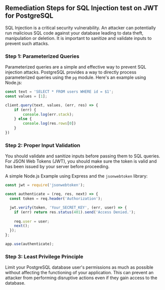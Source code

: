 

## Remediation Steps for SQL Injection test on JWT for PostgreSQL

SQL Injection is a critical security vulnerability. An attacker can potentially run malicious SQL code against your database leading to data theft, manipulation or deletion. It is important to sanitize and validate inputs to prevent such attacks.

### Step 1: Parameterized Queries

Parameterized queries are a simple and effective way to prevent SQL injection attacks. PostgreSQL provides a way to directly process parameterized queries using the `pg` module. Here's an example using Node.js:

```javascript
const text = 'SELECT * FROM users WHERE id = $1';
const values = [1];

client.query(text, values, (err, res) => {
    if (err) {
        console.log(err.stack);
    } else {
        console.log(res.rows[0])
    }
})
```

### Step 2: Proper Input Validation

You should validate and sanitize inputs before passing them to SQL queries. For JSON Web Tokens (JWT), you should make sure the token is valid and has been issued by your server before proceeding.

A simple Node.js Example using Express and the `jsonwebtoken` library:

```javascript
const jwt = require('jsonwebtoken');

const authenticate = (req, res, next) => {
  const token = req.header('Authorization');

  jwt.verify(token, 'Your_SECRET_KEY', (err, user) => {
    if (err) return res.status(401).send('Access Denied.');
  
    req.user = user;
    next();
  });
};

app.use(authenticate);
```

### Step 3: Least Privilege Principle

Limit your PostgreSQL database user's permissions as much as possible without affecting the functioning of your application. This can prevent an attacker from performing disruptive actions even if they gain access to the database.